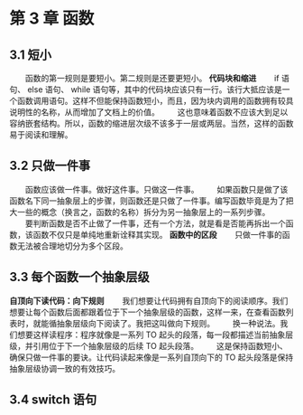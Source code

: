 # 第 3 章 函数

## 3.1 短小
　　函数的第一规则是要短小。第二规则是还要更短小。
**代码块和缩进**
　　if 语句、 else 语句、 while 语句等，其中的代码块应该只有一行。该行大抵应该是一个函数调用语句。这样不但能保持函数短小，而且，因为块内调用的函数拥有较具说明性的名称，从而增加了文档上的价值。
　　这也意味着函数不应该大到足以容纳嵌套结构。所以，函数的缩进层次级不该多于一层或两层。当然，这样的函数易于阅读和理解。

## 3.2 只做一件事
　　函数应该做一件事。做好这件事。只做这一件事。
　　如果函数只是做了该函数名下同一抽象层上的步骤，则函数还是只做了一件事。编写函数毕竟是为了把大一些的概念（换言之，函数的名称）拆分为另一抽象层上的一系列步骤。
　　要判断函数是否不止做了一件事，还有一个方法，就是看是否能再拆出一个函数，该函数不仅只是单纯地重新诠释其实现。
**函数中的区段**
　　只做一件事的函数无法被合理地切分为多个区段。

## 3.3 每个函数一个抽象层级
**自顶向下读代码：向下规则**
　　我们想要让代码拥有自顶向下的阅读顺序。我们想要让每个函数后面都跟着位于下一个抽象层级的函数，这样一来，在查看函数列表时，就能循抽象层级向下阅读了。我把这叫做向下规则。
　　换一种说法。我们想要这样读程序：程序就像是一系列 TO 起头的段落，每一段都描述当前抽象层级，并引用位于下一个抽象层级的后续 TO 起头段落。
　　这是保持函数短小、确保只做一件事的要诀。让代码读起来像是一系列自顶向下的 TO 起头段落是保持抽象层级协调一致的有效技巧。

## 3.4 switch 语句




